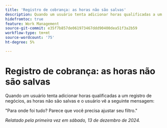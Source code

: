 ```yaml
---
title: 'Registro de cobrança: as horas não são salvas'
description: Quando um usuário tenta adicionar horas qualificadas a um registro de negócios, as horas não são salvas e o usuário vê uma mensagem.
hidefromtoc: true
feature: Work Management
source-git-commit: e35f7b857de061973467ddd90400dea51f3a2b59
workflow-type: tm+mt
source-wordcount: '75'
ht-degree: 5%

---
```



# Registro de cobrança: as horas não são salvas

Quando um usuário tenta adicionar horas qualificadas a um registro de negócios, as horas não são salvas e o usuário vê a seguinte mensagem:

&quot;Para onde foi tudo? Parece que você precisa ajustar seu filtro.&quot;

_Relatado pela primeira vez em sábado, 13 de dezembro de 2024._
